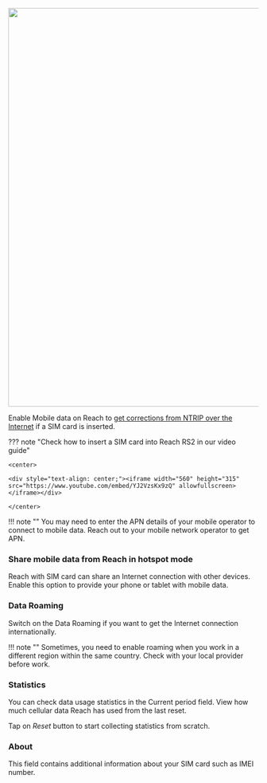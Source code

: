 <p style="text-align:center" ><img src="../img/reachview/mobile-data/mobile-data.png" style="width: 800px;" /></p>

Enable Mobile data on Reach to [get corrections from NTRIP over the Internet](../../common/tutorials/ntrip-workflow/) if a SIM card is inserted.

??? note "Check how to insert a SIM card into Reach RS2 in our video guide"
    
    <center>

	<div style="text-align: center;"><iframe width="560" height="315" src="https://www.youtube.com/embed/YJ2VzsKx9zQ" allowfullscreen></iframe></div>

	</center>

!!! note ""
    You may need to enter the APN details of your mobile operator to connect to mobile data. Reach out to your mobile network operator to get APN.

### Share mobile data from Reach in hotspot mode

Reach with SIM card can share an Internet connection with other devices. Enable this option to provide your phone or tablet with mobile data.

### Data Roaming

Switch on the Data Roaming if you want to get the Internet connection internationally.

!!! note ""
    Sometimes, you need to enable roaming when you work in a different region within the same country. Check with your local provider before work.

### Statistics

You can check data usage statistics in the Current period field. View how much cellular data Reach has used from the last reset.

Tap on *Reset* button to start collecting statistics from scratch.

### About

This field contains additional information about your SIM card such as IMEI number.

